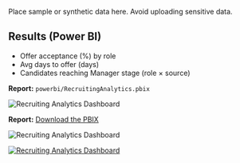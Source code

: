 Place sample or synthetic data here. Avoid uploading sensitive data.
## Results (Power BI)
- Offer acceptance (%) by role
- Avg days to offer (days)
- Candidates reaching Manager stage (role × source)

**Report:** `powerbi/RecruitingAnalytics.pbix`

![Recruiting Analytics Dashboard](assets/report.png)

**Report:** [Download the PBIX](powerbi/RecruitingAnalytics.pbix)

![Recruiting Analytics Dashboard](assets/report.png)

[![Recruiting Analytics Dashboard](assets/report.png)](powerbi/RecruitingAnalytics.pbix)
